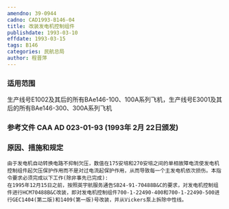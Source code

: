 ```yaml
---
amendno: 39-0944  
cadno: CAD1993-B146-04  
title: 改装发电机控制组件  
publishdate: 1993-03-10  
effdate: 1993-03-15  
tags: B146  
categories: 民航总局  
author: 程晋萍  
---
```

  
### 适用范围  
生产线号E1002及其后的所有BAe146-100、100A系列飞机，生产线号E3001及其后的所有BAe146-300、300A系列飞机  
  
<!--more-->  
### 参考文件    CAA AD 023-01-93 (1993年 2月 22日颁发)  
  
### 原因、措施和规定  
    由于发电机自动转换电路不抑制欠压，数值在175安培和270安培之间的单相故障电流使发电机控制组件起欠压保护作用而不是对过电流起保护作用，从而导致每一个主发电机依次损伤。本指令要求必须完成以下工作(除非事先已完成):  
    在1995年12月15日之前，按照英宇航服务通告SB24-91-70488B&C的要求，对发电机控制组件进行HCM70488B&C改装，即对发电机控制组件700-1-22490-400和700-1-22490-500进行GEC1404(第二版)和1409(第一版)号改装，并从Vickers泵上拆除中性线。  
